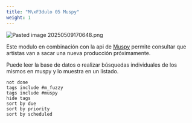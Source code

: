```yaml
---
title: "M\xF3dulo 05 Muspy"
weight: 1
---
```


![Pasted image 20250509170648.png](Pasted-image-20250509170648.png)

Este modulo en combinación con la api de [Muspy](https://muspy.com/) permite consultar que artistas van a sacar una nueva producción próximamente.


Puede leer la base de datos o realizar búsquedas individuales de los mismos en muspy  y lo muestra en un listado.






```tasks
not done
tags include #m_fuzzy
tags include #muspy
hide tags
sort by due
sort by priority
sort by scheduled
```